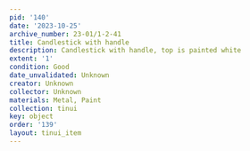 ```yaml
---
pid: '140'
date: '2023-10-25'
archive_number: 23-01/1-2-41
title: Candlestick with handle
description: Candlestick with handle, top is painted white
extent: '1'
condition: Good
date_unvalidated: Unknown
creator: Unknown
collector: Unknown
materials: Metal, Paint
collection: tinui
key: object
order: '139'
layout: tinui_item
---
```

